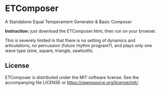 # ETComposer
A Standalone Equal Temperament Generator &amp; Basic Composer

**Instruction:** just download the ETComposer.html, then run on your browser.

This is severely limited in that there is no setting of dynamics and articulations, no percussion (future rhythm program?), and plays only one wave type (sine, square, triangle, sawtooth).

## License
ETComposer is distributed under the MIT software license. See the accompanying file LICENSE or https://opensource.org/license/mit/.
